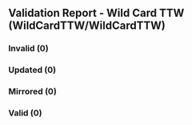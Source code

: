 ## Validation Report - Wild Card TTW (WildCardTTW/WildCardTTW)


### Invalid (0)
### Updated (0)
### Mirrored (0)
### Valid (0)
